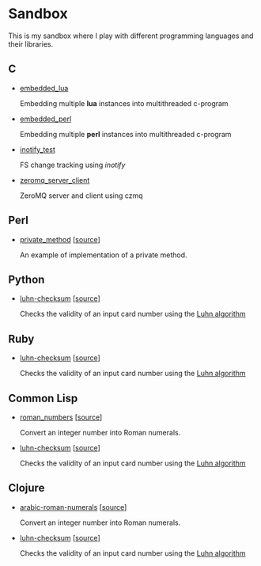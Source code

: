 Sandbox
========

This is my sandbox where I play with different programming languages and their libraries.

## C ##
- [embedded_lua](https://github.com/taryk/sandbox/tree/master/c/embedded_lua)

  Embedding multiple **lua** instances into multithreaded c-program


- [embedded_perl](https://github.com/taryk/sandbox/tree/master/c/embedded_perl)

  Embedding multiple **perl** instances into multithreaded c-program


- [inotify_test](https://github.com/taryk/sandbox/tree/master/c/inotify_test)

  FS change tracking using *inotify*


- [zeromq_server_client](https://github.com/taryk/sandbox/tree/master/c/zeromq_server_client)

  ZeroMQ server and client using czmq

## Perl ##

- [private_method](https://github.com/taryk/sandbox/tree/master/perl/private_method) [[source](https://github.com/taryk/sandbox/blob/master/perl/private_method/private_method.pl)]

  An example of implementation of a private method.

## Python ##

- [luhn-checksum](https://github.com/taryk/sandbox/tree/master/python/luhn-checksum) [[source](https://github.com/taryk/sandbox/blob/master/python/luhn-checksum/luhn-checksum.py)]

  Checks the validity of an input card number using the [Luhn algorithm](http://en.wikipedia.org/wiki/Luhn_algorithm)

## Ruby ##

- [luhn-checksum](https://github.com/taryk/sandbox/tree/master/ruby/luhn-checksum) [[source](https://github.com/taryk/sandbox/blob/master/ruby/luhn-checksum/luhn-checksum.rb)]

  Checks the validity of an input card number using the [Luhn algorithm](http://en.wikipedia.org/wiki/Luhn_algorithm)

## Common Lisp ##

- [roman_numbers](https://github.com/taryk/sandbox/tree/master/clisp/pcl1) [[source](https://github.com/taryk/sandbox/blob/master/clisp/pcl1/roman_numbers.lisp)]

  Convert an integer number into Roman numerals.


- [luhn-checksum](https://github.com/taryk/sandbox/tree/master/clisp/luhn-checksum) [[source](https://github.com/taryk/sandbox/blob/master/clisp/luhn-checksum/luhn-checksum.lisp)]

  Checks the validity of an input card number using the [Luhn algorithm](http://en.wikipedia.org/wiki/Luhn_algorithm)

## Clojure ##
- [arabic-roman-numerals](https://github.com/taryk/sandbox/tree/master/clojure/arabic-roman-numerals) [[source](https://github.com/taryk/sandbox/blob/master/clojure/arabic-roman-numerals/src/arabic_roman_numerals/core.clj)]

  Convert an integer number into Roman numerals.


- [luhn-checksum](https://github.com/taryk/sandbox/tree/master/clojure/luhn-checksum) [[source](https://github.com/taryk/sandbox/blob/master/clojure/luhn-checksum/src/luhn_checksum/core.clj)]

  Checks the validity of an input card number using the [Luhn algorithm](http://en.wikipedia.org/wiki/Luhn_algorithm)
